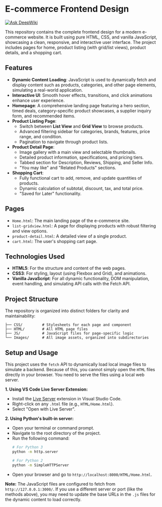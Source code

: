 # E-commerce Frontend Design
[![Ask DeepWiki](https://devin.ai/assets/askdeepwiki.png)](https://deepwiki.com/UmerNaeem846/ecommerce-frontend-design)

This repository contains the complete frontend design for a modern e-commerce website. It is built using pure HTML, CSS, and vanilla JavaScript, showcasing a clean, responsive, and interactive user interface. The project includes pages for home, product listing (with grid/list views), product details, and a shopping cart.

## Features

-   **Dynamic Content Loading**: JavaScript is used to dynamically fetch and display content such as products, categories, and other page elements, simulating a real-world application.
-   **Interactive UI**: Smooth hover effects, transitions, and click animations enhance user experience.
-   **Homepage**: A comprehensive landing page featuring a hero section, timed deals, category-specific product showcases, a supplier inquiry form, and recommended items.
-   **Product Listing Page**:
    -   Switch between **List View** and **Grid View** to browse products.
    -   Advanced filtering sidebar for categories, brands, features, price range, and condition.
    -   Pagination to navigate through product lists.
-   **Product Detail Page**:
    -   Image gallery with a main view and selectable thumbnails.
    -   Detailed product information, specifications, and pricing tiers.
    -   Tabbed section for Description, Reviews, Shipping, and Seller Info.
    -   "You may like" and "Related Products" sections.
-   **Shopping Cart**:
    -   Fully functional cart to add, remove, and update quantities of products.
    -   Dynamic calculation of subtotal, discount, tax, and total price.
    -   "Saved for Later" functionality.

## Pages

-   `Home.html`: The main landing page of the e-commerce site.
-   `list-gridview.html`: A page for displaying products with robust filtering and view options.
-   `product-detail.html`: A detailed view of a single product.
-   `cart.html`: The user's shopping cart page.

## Technologies Used

-   **HTML5**: For the structure and content of the web pages.
-   **CSS3**: For styling, layout (using Flexbox and Grid), and animations.
-   **Vanilla JavaScript**: For all dynamic functionality, DOM manipulation, event handling, and simulating API calls with the Fetch API.

## Project Structure

The repository is organized into distinct folders for clarity and maintainability:

```
├── CSS/         # Stylesheets for each page and component
├── HTML/        # All HTML page files
├── JS/          # JavaScript files for page-specific logic
└── Images/      # All image assets, organized into subdirectories
```

## Setup and Usage

This project uses the `fetch` API to dynamically load local image files to simulate a backend. Because of this, you cannot simply open the `HTML` files directly in your browser. You need to serve the files using a local web server.

**1. Using VS Code Live Server Extension:**

-   Install the [Live Server](https://marketplace.visualstudio.com/items?itemName=ritwickdey.LiveServer) extension in Visual Studio Code.
-   Right-click on any `.html` file (e.g., `HTML/Home.html`).
-   Select "Open with Live Server".

**2. Using Python's built-in server:**

-   Open your terminal or command prompt.
-   Navigate to the root directory of the project.
-   Run the following command:
    ```bash
    # For Python 3
    python -m http.server

    # For Python 2
    python -m SimpleHTTPServer
    ```
-   Open your browser and go to `http://localhost:8000/HTML/Home.html`.

**Note:** The JavaScript files are configured to fetch from `http://127.0.0.1:3000/`. If you use a different server or port (like the methods above), you may need to update the base URLs in the `.js` files for the dynamic content to load correctly.
